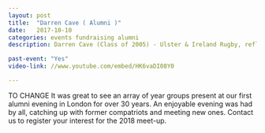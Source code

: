 ```yaml
---
layout: post
title:  "Darren Cave ( Alumni )"
date:   2017-10-10
categories: events fundraising alumni
description: Darren Cave (Class of 2005) - Ulster & Ireland Rugby, reflects on his time at Sullivan.  Click to see more.

past-event: "Yes"
video-link: //www.youtube.com/embed/HK6vaDI08Y0

---
```

TO CHANGE It was great to see an array of year groups present at our first alumni evening in London for over 30 years. An enjoyable evening was had by all, catching up with former compatriots and meeting new ones. Contact us to register
your interest for the 2018 meet-up.
